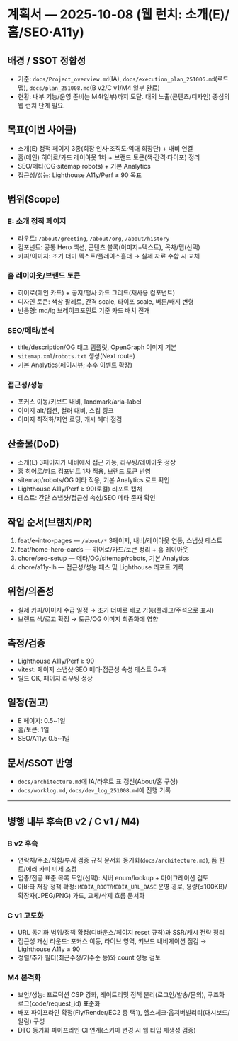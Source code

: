 # 계획서 — 2025-10-08 (웹 런치: 소개(E)/홈/SEO·A11y)

## 배경 / SSOT 정합성
- 기준: `docs/Project_overview.md`(IA), `docs/execution_plan_251006.md`(로드맵), `docs/plan_251008.md`(B v2/C v1/M4 일부 완료)
- 현황: 내부 기능/운영 준비는 M4(일부)까지 도달. 대외 노출(콘텐츠/디자인) 중심의 웹 런치 단계 필요.

## 목표(이번 사이클)
- 소개(E) 정적 페이지 3종(회장 인사·조직도·역대 회장단) + 내비 연결
- 홈(메인) 히어로/카드 레이아웃 1차 + 브랜드 토큰(색·간격·타이포) 정리
- SEO/메타(OG·sitemap·robots) + 기본 Analytics
- 접근성/성능: Lighthouse A11y/Perf ≥ 90 목표

## 범위(Scope)
### E: 소개 정적 페이지
- 라우트: `/about/greeting`, `/about/org`, `/about/history`
- 컴포넌트: 공통 Hero 섹션, 콘텐츠 블록(이미지+텍스트), 목차/탭(선택)
- 카피/이미지: 초기 더미 텍스트/플레이스홀더 → 실제 자료 수합 시 교체

### 홈 레이아웃/브랜드 토큰
- 히어로(메인 카드) + 공지/행사 카드 그리드(재사용 컴포넌트)
- 디자인 토큰: 색상 팔레트, 간격 scale, 타이포 scale, 버튼/배지 변형
- 반응형: md/lg 브레이크포인트 기준 카드 배치 전개

### SEO/메타/분석
- title/description/OG 태그 템플릿, OpenGraph 이미지 기본
- `sitemap.xml`/`robots.txt` 생성(Next route)
- 기본 Analytics(페이지뷰; 추후 이벤트 확장)

### 접근성/성능
- 포커스 이동/키보드 내비, landmark/aria-label
- 이미지 alt/캡션, 컬러 대비, 스킵 링크
- 이미지 최적화/지연 로딩, 캐시 헤더 점검

## 산출물(DoD)
- 소개(E) 3페이지가 내비에서 접근 가능, 라우팅/레이아웃 정상
- 홈 히어로/카드 컴포넌트 1차 적용, 브랜드 토큰 반영
- sitemap/robots/OG 메타 적용, 기본 Analytics 로드 확인
- Lighthouse A11y/Perf ≥ 90(로컬) 리포트 캡처
- 테스트: 간단 스냅샷/접근성 속성/SEO 메타 존재 확인

## 작업 순서(브랜치/PR)
1) feat/e-intro-pages — `/about/*` 3페이지, 내비/레이아웃 연동, 스냅샷 테스트
2) feat/home-hero-cards — 히어로/카드/토큰 정리 + 홈 레이아웃
3) chore/seo-setup — 메타/OG/sitemap/robots, 기본 Analytics
4) chore/a11y-lh — 접근성/성능 패스 및 Lighthouse 리포트 기록

## 위험/의존성
- 실제 카피/이미지 수급 일정 → 초기 더미로 배포 가능(플래그/주석으로 표시)
- 브랜드 색/로고 확정 → 토큰/OG 이미지 최종화에 영향

## 측정/검증
- Lighthouse A11y/Perf ≥ 90
- vitest: 페이지 스냅샷·SEO 메타·접근성 속성 테스트 6+개
- 빌드 OK, 페이지 라우팅 정상

## 일정(권고)
- E 페이지: 0.5~1일
- 홈/토큰: 1일
- SEO/A11y: 0.5~1일

## 문서/SSOT 반영
- `docs/architecture.md`에 IA/라우트 표 갱신(About/홈 구성)
- `docs/worklog.md`, `docs/dev_log_251008.md`에 진행 기록

---

## 병행 내부 후속(B v2 / C v1 / M4)

### B v2 후속
- 연락처/주소/직함/부서 검증 규칙 문서화 동기화(`docs/architecture.md`), 폼 힌트/에러 카피 미세 조정
- 업종/전공 표준 목록 도입(선택): 서버 enum/lookup + 마이그레이션 검토
- 아바타 저장 정책 확정: `MEDIA_ROOT`/`MEDIA_URL_BASE` 운영 경로, 용량(≤100KB)/확장자(JPEG/PNG) 가드, 교체/삭제 흐름 문서화

### C v1 고도화
- URL 동기화 범위/정책 확정(디바운스/페이지 reset 규칙)과 SSR/캐시 전략 정리
- 접근성 개선 라운드: 포커스 이동, 라이브 영역, 키보드 내비게이션 점검 → Lighthouse A11y ≥ 90
- 정렬/추가 필터(최근수정/기수순 등)와 count 성능 검토

### M4 본격화
- 보안/성능: 프로덕션 CSP 강화, 레이트리밋 정책 분리(로그인/발송/문의), 구조화 로그(code/request_id) 표준화
- 배포 파이프라인 확정(Fly/Render/EC2 중 택1), 헬스체크·옵저버빌리티(대시보드/알림) 구성
- DTO 동기화 파이프라인 CI 연계(스키마 변경 시 웹 타입 재생성 검증)
